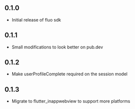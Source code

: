 ## 0.1.0

- Initial release of fluo sdk

## 0.1.1

- Small modifications to look better on pub.dev

## 0.1.2

- Make userProfileComplete required on the session model

## 0.1.3

- Migrate to flutter_inappwebview to support more platforms
